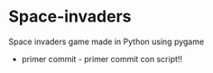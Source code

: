 # Space-invaders
Space invaders game made in Python using pygame
 - primer commit - primer commit con script!!

